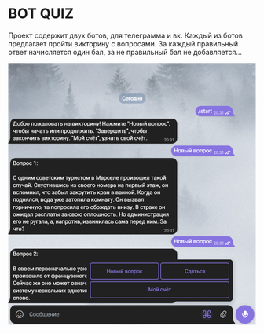 # BOT QUIZ

 Проект содержит двух ботов, для телеграмма и вк. Каждый из ботов предлагает пройти викторину с вопросами. За каждый
правильный ответ начисляется один бал, за не правильный бал не добавляется...

![screenshot tekegram](img/%D0%A1%D0%BD%D0%B8%D0%BC%D0%BE%D0%BA%20%D1%8D%D0%BA%D1%80%D0%B0%D0%BD%D0%B0%202025-09-10%20203203.png)
